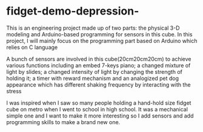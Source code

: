 # fidget-demo-depression-
This is an engineering project made up of two parts: the physical 3-D modeling and Arduino-based programming for sensors in this cube. In this project, I will mainly
focus on the programming part based on Arduino which relies on C language

A bunch of sensors are involved in this cube(20cm20cm20cm) to achieve various functions including an embed 7-keys piano; a changed mixture of light by slides; 
a changed intensity of light by changing the strength of holding it; a timer with reward mechanism and an analogized pet dog appearance which has different shaking frequency by interacting with the stress

I was inspired when I saw so many people holding a hand-hold size fidget cube on metro when I went to school in high school. It was a mechanical simple one and I want to 
make it more interesting so I add sensors and add programming skills to make a brand new one. 

